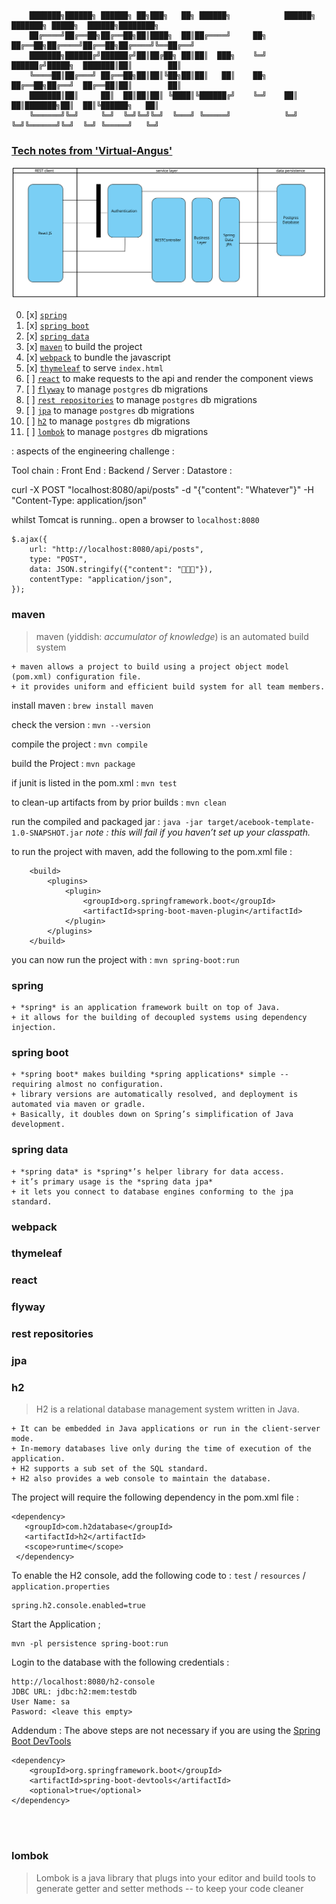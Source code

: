 ```
    ███████╗██████╗ ██████╗ ██╗███╗   ██╗ ██████╗            ██████╗ ███████╗ █████╗  ██████╗████████╗
    ██╔════╝██╔══██╗██╔══██╗██║████╗  ██║██╔════╝     ██╗    ██╔══██╗██╔════╝██╔══██╗██╔════╝╚══██╔══╝
    ███████╗██████╔╝██████╔╝██║██╔██╗ ██║██║  ███╗    ╚═╝    ██████╔╝█████╗  ███████║██║        ██║   
    ╚════██║██╔═══╝ ██╔══██╗██║██║╚██╗██║██║   ██║    ██╗    ██╔══██╗██╔══╝  ██╔══██║██║        ██║   
    ███████║██║     ██║  ██║██║██║ ╚████║╚██████╔╝    ╚═╝    ██║  ██║███████╗██║  ██║╚██████╗   ██║   
    ╚══════╝╚═╝     ╚═╝  ╚═╝╚═╝╚═╝  ╚═══╝ ╚═════╝            ╚═╝  ╚═╝╚══════╝╚═╝  ╚═╝ ╚═════╝   ╚═╝   
```

### [Tech notes from 'Virtual-Angus'](https://github.com/Benjamin-Tomkins/acebook-virtual-angus)


<img src="./Acebook.svg">

00. [x] [`spring`](#spring)
00. [x] [`spring boot`](#spring-boot)
00. [x] [`spring data`](#spring-data)
01. [x] [`maven`](#maven) to build the project <br>
02. [x] [`webpack`](#webpack) to bundle the javascript <br>
03. [x] [`thymeleaf`](#thymeleaf) to serve `index.html` <br>
04. [ ] [`react`](#react) to make requests to the api and render the component views <br>
05. [ ] [`flyway`](#flyway) to manage `postgres` db migrations <br>
06. [ ] [`rest repositories`](#rest-repositories) to manage `postgres` db migrations <br>
07. [ ] [`jpa`](#jpa) to manage `postgres` db migrations <br>
08. [ ] [`h2`](#h2) to manage `postgres` db migrations <br>
10. [ ] [`lombok`](#lombok) to manage `postgres` db migrations <br>

: aspects of the engineering challenge :

Tool chain :
Front End :
Backend / Server :
Datastore : 

curl -X POST "localhost:8080/api/posts" -d "{\"content\": \"Whatever\"}" -H "Content-Type: application/json"


whilst Tomcat is running.. open a browser to
```localhost:8080```
```
$.ajax({
    url: "http://localhost:8080/api/posts",
    type: "POST",
    data: JSON.stringify({"content": "🦄🦄🦄"}),
    contentType: "application/json",
});

```

### maven

> maven (yiddish: *accumulator of knowledge*) is an automated build system

```
+ maven allows a project to build using a project object model (pom.xml) configuration file.
+ it provides uniform and efficient build system for all team members.
```
install maven : ```brew install maven```

check the version : ```mvn --version```

compile the project : ```mvn compile```

build the Project : ```mvn package```

if junit is listed in the pom.xml : ```mvn test```

to clean-up artifacts from by prior builds : ```mvn clean```

run the compiled and packaged jar : ```java -jar target/acebook-template-1.0-SNAPSHOT.jar```
*note : this will fail if you haven’t set up your classpath.*

to run the project with maven, add the following to the pom.xml file :
```
    <build>
        <plugins>
            <plugin>
                <groupId>org.springframework.boot</groupId>
                <artifactId>spring-boot-maven-plugin</artifactId>
            </plugin>
        </plugins>
    </build>
```

you can now run the project with : ```mvn spring-boot:run```


### spring
```
+ *spring* is an application framework built on top of Java.
+ it allows for the building of decoupled systems using dependency injection.
```

### spring boot
```
+ *spring boot* makes building *spring applications* simple -- requiring almost no configuration.
+ library versions are automatically resolved, and deployment is automated via maven or gradle.
+ Basically, it doubles down on Spring’s simplification of Java development.
```

### spring data
```
+ *spring data* is *spring*’s helper library for data access.
+ it’s primary usage is the *spring data jpa*
+ it lets you connect to database engines conforming to the jpa standard.
```





### webpack
### thymeleaf
### react
### flyway
### rest repositories
### jpa


### h2

> H2 is a relational database management system written in Java.
```
+ It can be embedded in Java applications or run in the client-server mode.
+ In-memory databases live only during the time of execution of the application.
+ H2 supports a sub set of the SQL standard.
+ H2 also provides a web console to maintain the database.
```

The project will require the following dependency in the pom.xml file :
```
<dependency>
   <groupId>com.h2database</groupId>
   <artifactId>h2</artifactId>
   <scope>runtime</scope>
 </dependency>
```
To enable the H2 console, add the following code to :
`test` / `resources` / `application.properties`

```
spring.h2.console.enabled=true
```
Start the Application ;
```
mvn -pl persistence spring-boot:run
```

Login to the database with the following credentials :
```
http://localhost:8080/h2-console
JDBC URL: jdbc:h2:mem:testdb
User Name: sa
Pasword: <leave this empty>
```

Addendum : The above steps are not necessary if you are using the [Spring Boot DevTools](https://docs.spring.io/spring-boot/docs/current/reference/html/using-boot-devtools.html "Spring Boot DevTools")
```
<dependency>
    <groupId>org.springframework.boot</groupId>
    <artifactId>spring-boot-devtools</artifactId>
    <optional>true</optional>
</dependency>
```
<br>
<br>

### lombok

> Lombok is a java library that plugs into your editor and build tools
> to generate getter and setter methods -- to keep your code cleaner